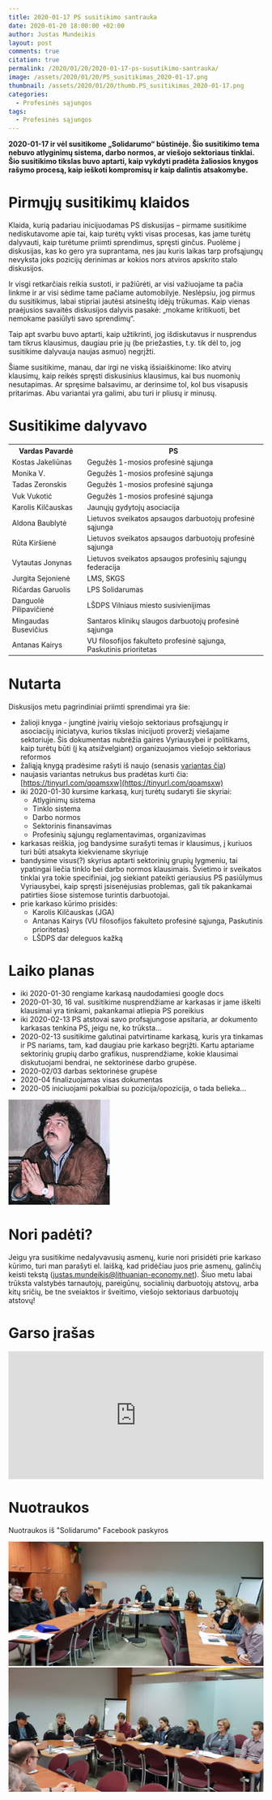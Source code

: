 ```yaml
---
title: 2020-01-17 PS susitikimo santrauka
date: 2020-01-20 18:00:00 +02:00
author: Justas Mundeikis
layout: post
comments: true
citation: true
permalink: /2020/01/20/2020-01-17-ps-susutikimo-santrauka/
image: /assets/2020/01/20/PS_susitikimas_2020-01-17.png
thumbnail: /assets/2020/01/20/thumb.PS_susitikimas_2020-01-17.png
categories:
  - Profesinės sąjungos
tags:
  - Profesinės sąjungos
---
```


**2020-01-17 ir vėl susitikome „Solidarumo“ būstinėje. Šio susitikimo tema nebuvo atlyginimų sistema, darbo normos, ar viešojo sektoriaus tinklai. Šio susitikimo tikslas buvo aptarti, kaip vykdyti pradėta žaliosios knygos  rašymo procesą, kaip ieškoti kompromisų ir kaip dalintis atsakomybe.**<!--more-->

# Pirmųjų susitikimų klaidos

Klaida, kurią padariau inicijuodamas PS diskusijas – pirmame susitikime nediskutavome apie tai, kaip turėtų vykti visas procesas, kas jame turėtų dalyvauti, kaip turėtume priimti sprendimus, spręsti ginčus. Puolėme į diskusijas, kas ko gero yra suprantama, nes jau kuris laikas tarp profsąjungų nevyksta joks pozicijų derinimas ar kokios nors atviros apskrito stalo diskusijos.

Ir visgi retkarčiais reikia sustoti, ir pažiūrėti, ar visi važiuojame ta pačia linkme ir ar visi sėdime tame pačiame automobilyje. Neslėpsiu, jog pirmus du susitikimus, labai stipriai jautėsi atsineštų idėjų trūkumas. Kaip vienas praėjusios savaitės diskusijos dalyvis pasakė: „mokame kritikuoti, bet nemokame pasiūlyti savo sprendimų“.

Taip apt svarbu buvo aptarti, kaip užtikrinti, jog išdiskutavus ir nusprendus tam tikrus klausimus, daugiau prie jų (be priežasties, t.y. tik dėl to, jog susitikime dalyvauja naujas asmuo) negrįžti.

Šiame susitikime, manau, dar irgi ne viską išsiaiškinome: liko atvirų klausimų, kaip reikės spręsti diskusinius klausimus, kai bus nuomonių nesutapimas. Ar spręsime balsavimu, ar derinsime tol, kol bus visapusis pritarimas. Abu variantai yra galimi, abu turi ir pliusų ir minusų.

# Susitikime dalyvavo

<table><tr><th>Vardas Pavardė</th><th>PS</th></tr><tr><td>Kostas Jakeliūnas</td><td>Gegužės 1-mosios profesinė sąjunga</td></tr><tr><td>Monika V.</td><td>Gegužės 1-mosios profesinė sąjunga</td></tr><tr><td>Tadas Zeronskis</td><td>Gegužės 1-mosios profesinė sąjunga</td></tr><tr><td>Vuk Vukotić</td><td>Gegužės 1-mosios profesinė sąjunga</td></tr><tr><td>Karolis Kilčauskas</td><td>Jaunųjų gydytojų asociacija</td></tr><tr><td>Aldona Baublytė</td><td>Lietuvos sveikatos apsaugos darbuotojų profesinė sąjunga</td></tr><tr><td>Rūta Kiršienė</td><td>Lietuvos sveikatos apsaugos darbuotojų profesinė sąjunga</td></tr><tr><td>Vytautas Jonynas</td><td>Lietuvos sveikatos apsaugos profesinių sąjungų federacija</td></tr><tr><td>Jurgita Sejonienė </td><td>LMS, SKGS</td></tr><tr><td>Ričardas Garuolis</td><td>LPS Solidarumas</td></tr><tr><td>Danguolė Pilipavičienė</td><td>LŠDPS Vilniaus miesto susivienijimas</td></tr><tr><td>Mingaudas Busevičius</td><td>Santaros klinikų slaugos darbuotojų profesinė sąjunga</td></tr><tr><td>Antanas Kairys</td><td>VU filosofijos fakulteto profesinė sąjunga, Paskutinis prioritetas</td></tr></table>


# Nutarta

Diskusijos metu pagrindiniai priimti sprendimai yra šie:

* žalioji knyga - jungtinė įvairių viešojo sektoriaus profsąjungų ir asociacijų iniciatyva, kurios tikslas inicijuoti proveržį viešajame sektoriuje. Šis dokumentas nubrėžia gaires Vyriausybei ir politikams, kaip turėtų būti (į ką atsižvelgiant) organizuojamos viešojo sektoriaus reformos
* žaliąją knygą pradėsime rašyti iš naujo (senasis [variantas čia](https://docs.google.com/document/d/1eyPAJYJfiCT2CjgN5nnFLcTF8B5q5gBg_-xi2e-FgpM/edit#heading=h.3ej5e7rifgyb))
* naujasis variantas netrukus bus pradėtas kurti čia: [https://tinyurl.com/qoamsxw](https://tinyurl.com/qoamsxw)
* iki 2020-01-30 kursime karkasą, kurį turėtų sudaryti šie skyriai:
  * Atlyginimų sistema
  * Tinklo sistema
  * Darbo normos
  * Sektorinis finansavimas
  * Profesinių sąjungų reglamentavimas, organizavimas
* karkasas reiškia, jog bandysime surašyti temas ir klausimus, į kuriuos turi būti atsakyta kiekviename skyriuje
* bandysime visus(?) skyrius aptarti sektorinių grupių lygmeniu, tai ypatingai liečia tinklo bei darbo normos klausimais. Švietimo ir sveikatos tinklai yra tokie specifiniai, jog siekiant pateikti geriausius PS pasiūlymus Vyriausybei, kaip spręsti įsisenėjusias problemas, gali tik pakankamai patirties šiose sistemose turintis darbuotojai.
* prie karkaso kūrimo prisidės:
  * Karolis Kilčauskas (JGA)
  * Antanas Kairys (VU filosofijos fakulteto profesinė sąjunga, Paskutinis prioritetas)
  * LŠDPS dar deleguos kažką

# Laiko planas
* iki 2020-01-30 rengiame karkasą naudodamiesi google docs
* 2020-01-30, 16 val. susitikime nusprendžiame ar karkasas ir jame iškelti klausimai yra tinkami, pakankamai atliepia PS poreikius
* iki 2020-02-13 PS atstovai savo profsąjungose apsitaria, ar dokumento karkasas tenkina PS, jeigu ne, ko trūksta...
* 2020-02-13 susitikime galutinai patvirtiname karkasą, kuris yra tinkamas ir PS nariams, tam, kad daugiau prie karkaso begrįžti. Kartu aptariame sektorinių grupių darbo grafikus, nusprendžiame, kokie klausimai diskutuojami bendrai, ne sektorinėse darbo grupėse.
* 2020-02/03 darbas sektorinėse grupėse
* 2020-04 finalizuojamas visas dokumentas
* 2020-05 iniciuojami pokalbiai su pozicija/opozicija, o tada belieka...

![](/assets/2020/01/20/bykov.png)

# Nori padėti?
Jeigu yra susitikime nedalyvavusių asmenų, kurie nori prisidėti prie karkaso kūrimo, turi man parašyti el. laišką, kad pridėčiau juos prie asmenų, galinčių keisti tekstą (justas.mundeikis@lithuanian-economy.net). Šiuo metu labai trūksta valstybės tarnautojų, pareigūnų, socialinių darbuotojų atstovų, arba kitų sričių, be tne sveiaktos ir šveitimo, viešojo sektoriaus darbuotojų atstovų!

# Garso įrašas

<div style="position: relative; overflow: hidden; padding-top: 50%;"><iframe style="position: absolute; top: 0;left: 0; width: 100%; height: 100%;border: 0;" src="https://www.youtube.com/embed/Ub1S8US8e2I" frameborder='0' scrolling='no' allowfullscreen></iframe></div>

# Nuotraukos
Nuotraukos iš "Solidarumo" Facebook paskyros

![](/assets/2020/01/20/2020_01_17_meet_1.jpg)
<br>
![](/assets/2020/01/20/2020_01_17_meet_2.jpg)
